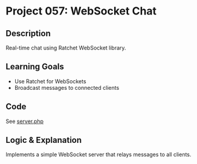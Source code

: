 # Project 057: WebSocket Chat

## Description
Real-time chat using Ratchet WebSocket library.

## Learning Goals
- Use Ratchet for WebSockets
- Broadcast messages to connected clients

## Code
See [server.php](server.php)

## Logic & Explanation
Implements a simple WebSocket server that relays messages to all clients.
